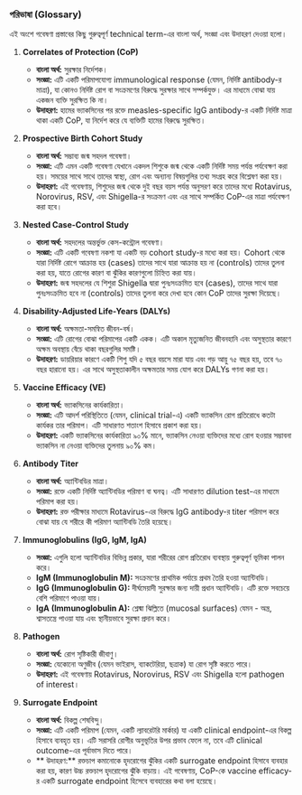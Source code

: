 ### পরিভাষা (Glossary)

এই অংশে গবেষণা প্রস্তাবের কিছু গুরুত্বপূর্ণ technical term-এর বাংলা অর্থ, সংজ্ঞা এবং উদাহরণ দেওয়া হলো।

1.  **Correlates of Protection (CoP)**
    *   **বাংলা অর্থ:** সুরক্ষার নির্দেশক।
    *   **সংজ্ঞা:** এটি একটি পরিমাপযোগ্য immunological response (যেমন, নির্দিষ্ট antibody-র মাত্রা), যা কোনও নির্দিষ্ট রোগ বা সংক্রমণের বিরুদ্ধে সুরক্ষার সাথে সম্পর্কযুক্ত। এর মাধ্যমে বোঝা যায় একজন ব্যক্তি সুরক্ষিত কি না।
    *   **উদাহরণ:** হামের ভ্যাকসিনের পর রক্তে measles-specific IgG antibody-র একটি নির্দিষ্ট মাত্রা থাকা একটি CoP, যা নির্দেশ করে যে ব্যক্তিটি হামের বিরুদ্ধে সুরক্ষিত।

2.  **Prospective Birth Cohort Study**
    *   **বাংলা অর্থ:** সম্ভাব্য জন্ম সহদল গবেষণা।
    *   **সংজ্ঞা:** এটি এমন একটি গবেষণা যেখানে একদল শিশুকে জন্ম থেকে একটি নির্দিষ্ট সময় পর্যন্ত পর্যবেক্ষণ করা হয়। সময়ের সাথে সাথে তাদের স্বাস্থ্য, রোগ এবং অন্যান্য বিষয়গুলির তথ্য সংগ্রহ করে বিশ্লেষণ করা হয়।
    *   **উদাহরণ:** এই গবেষণায়, শিশুদের জন্ম থেকে দুই বছর বয়স পর্যন্ত অনুসরণ করে তাদের মধ্যে Rotavirus, Norovirus, RSV, এবং Shigella-র সংক্রমণ এবং এর সাথে সম্পর্কিত CoP-এর মাত্রা পর্যবেক্ষণ করা হবে।

3.  **Nested Case-Control Study**
    *   **বাংলা অর্থ:** সহদলের অন্তর্ভুক্ত কেস-কন্ট্রোল গবেষণা।
    *   **সংজ্ঞা:** এটি একটি গবেষণা নকশা যা একটি বড় cohort study-র মধ্যে করা হয়। Cohort থেকে যারা নির্দিষ্ট রোগে আক্রান্ত হয় (cases) তাদের সাথে যারা আক্রান্ত হয় না (controls) তাদের তুলনা করা হয়, যাতে রোগের কারণ বা ঝুঁকির কারণগুলো চিহ্নিত করা যায়।
    *   **উদাহরণ:** জন্ম সহদলের যে শিশুরা Shigella দ্বারা পুনঃসংক্রমিত হবে (cases), তাদের সাথে যারা পুনঃসংক্রমিত হবে না (controls) তাদের তুলনা করে দেখা হবে কোন CoP তাদের সুরক্ষা দিয়েছে।

4.  **Disability-Adjusted Life-Years (DALYs)**
    *   **বাংলা অর্থ:** অক্ষমতা-সমন্বিত জীবন-বর্ষ।
    *   **সংজ্ঞা:** এটি রোগের বোঝা পরিমাপের একটি একক। এটি অকাল মৃত্যুজনিত জীবনহানি এবং অসুস্থতার কারণে অক্ষম অবস্থায় বেঁচে থাকা বছরগুলির সমষ্টি।
    *   **উদাহরণ:** ডায়রিয়ার কারণে একটি শিশু যদি ৫ বছর বয়সে মারা যায় এবং গড় আয়ু ৭৫ বছর হয়, তবে ৭০ বছর হারানো হয়। এর সাথে অসুস্থতাকালীন অক্ষমতার সময় যোগ করে DALYs গণনা করা হয়।

5.  **Vaccine Efficacy (VE)**
    *   **বাংলা অর্থ:** ভ্যাকসিনের কার্যকারিতা।
    *   **সংজ্ঞা:** এটি আদর্শ পরিস্থিতিতে (যেমন, clinical trial-এ) একটি ভ্যাকসিন রোগ প্রতিরোধে কতটা কার্যকর তার পরিমাপ। এটি সাধারণত শতাংশ হিসাবে প্রকাশ করা হয়।
    *   **উদাহরণ:** একটি ভ্যাকসিনের কার্যকারিতা ৯০% মানে, ভ্যাকসিন নেওয়া ব্যক্তিদের মধ্যে রোগ হওয়ার সম্ভাবনা ভ্যাকসিন না নেওয়া ব্যক্তিদের তুলনায় ৯০% কম।

6.  **Antibody Titer**
    *   **বাংলা অর্থ:** অ্যান্টিবডির মাত্রা।
    *   **সংজ্ঞা:** রক্তে একটি নির্দিষ্ট অ্যান্টিবডির পরিমাণ বা ঘনত্ব। এটি সাধারণত dilution test-এর মাধ্যমে পরিমাপ করা হয়।
    *   **উদাহরণ:** রক্ত পরীক্ষার মাধ্যমে Rotavirus-এর বিরুদ্ধে IgG antibody-র titer পরিমাপ করে বোঝা যায় যে শরীরে কী পরিমাণ অ্যান্টিবডি তৈরি হয়েছে।

7.  **Immunoglobulins (IgG, IgM, IgA)**
    *   **সংজ্ঞা:** এগুলি হলো অ্যান্টিবডির বিভিন্ন প্রকার, যারা শরীরের রোগ প্রতিরোধ ব্যবস্থায় গুরুত্বপূর্ণ ভূমিকা পালন করে।
    *   **IgM (Immunoglobulin M):** সংক্রমণের প্রাথমিক পর্যায়ে প্রথম তৈরি হওয়া অ্যান্টিবডি।
    *   **IgG (Immunoglobulin G):** দীর্ঘমেয়াদী সুরক্ষার জন্য দায়ী প্রধান অ্যান্টিবডি। এটি রক্তে সবচেয়ে বেশি পরিমাণে পাওয়া যায়।
    *   **IgA (Immunoglobulin A):** শ্লেষ্মা ঝিল্লিতে (mucosal surfaces) যেমন - অন্ত্র, শ্বাসতন্ত্রে পাওয়া যায় এবং স্থানীয়ভাবে সুরক্ষা প্রদান করে।

8.  **Pathogen**
    *   **বাংলা অর্থ:** রোগ সৃষ্টিকারী জীবাণু।
    *   **সংজ্ঞা:** যেকোনো অণুজীব (যেমন ভাইরাস, ব্যাকটেরিয়া, ছত্রাক) যা রোগ সৃষ্টি করতে পারে।
    *   **উদাহরণ:** এই গবেষণায় Rotavirus, Norovirus, RSV এবং Shigella হলো pathogen of interest।

9.  **Surrogate Endpoint**
    *   **বাংলা অর্থ:** বিকল্প শেষবিন্দু।
    *   **সংজ্ঞা:** এটি একটি পরিমাপ (যেমন, একটি ল্যাবরেটরি মার্কার) যা একটি clinical endpoint-এর বিকল্প হিসাবে ব্যবহৃত হয়। এটি সরাসরি রোগীর অনুভূতির উপর প্রভাব ফেলে না, তবে এটি clinical outcome-এর পূর্বাভাস দিতে পারে।
    *   ** উদাহরণ:** রক্তচাপ কমানোকে হৃদরোগের ঝুঁকির একটি surrogate endpoint হিসাবে ব্যবহার করা হয়, কারণ উচ্চ রক্তচাপ হৃদরোগের ঝুঁকি বাড়ায়। এই গবেষণায়, CoP-কে vaccine efficacy-র একটি surrogate endpoint হিসেবে ব্যবহারের কথা বলা হয়েছে।
